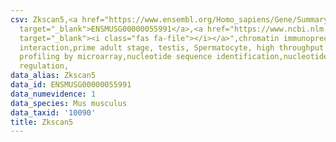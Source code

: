 ```yaml
---
csv: Zkscan5,<a href="https://www.ensembl.org/Homo_sapiens/Gene/Summary?db=core;g=ENSMUSG00000055991"
  target="_blank">ENSMUSG00000055991</a>,<a href="https://www.ncbi.nlm.nih.gov/pubmed/23834426"
  target="_blank"><i class="fas fa-file"></i></a>",chromatin immunoprecipitation assay,direct
  interaction,prime adult stage, testis, Spermatocyte, high throughput transcription
  profiling by microarray,nucleotide sequence identification,nucleotide sequence identification,transcriptional
  regulation,
data_alias: Zkscan5
data_id: ENSMUSG00000055991
data_numevidence: 1
data_species: Mus musculus
data_taxid: '10090'
title: Zkscan5
---
```


